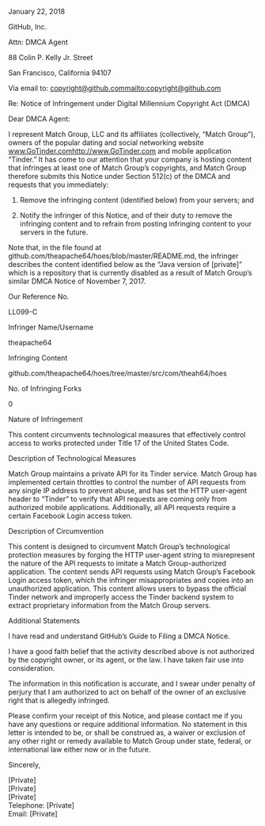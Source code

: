 January 22, 2018

GitHub, Inc.

Attn: DMCA Agent

88 Colin P. Kelly Jr. Street

San Francisco, California 94107

Via email to: copyright@github.com<mailto:copyright@github.com>

Re: Notice of Infringement under Digital Millennium Copyright Act (DMCA)

Dear DMCA Agent:

I represent Match Group, LLC and its affiliates (collectively, “Match Group”), owners of the popular dating and social networking website www.GoTinder.com<http://www.GoTinder.com> and mobile application “Tinder.” It has come to our attention that your company is hosting content that infringes at least one of Match Group’s copyrights, and Match Group therefore submits this Notice under Section 512(c) of the DMCA and requests that you immediately:

1. Remove the infringing content (identified below) from your servers; and

2. Notify the infringer of this Notice, and of their duty to remove the infringing content and to refrain from posting infringing content to your servers in the future.

Note that, in the file found at github.com/theapache64/hoes/blob/master/README.md, the infringer describes the content identified below as the “Java version of [private]” which is a repository that is currently disabled as a result of Match Group’s similar DMCA Notice of November 7, 2017.

Our Reference No.

LL099-C

Infringer Name/Username

theapache64

Infringing Content

github.com/theapache64/hoes/tree/master/src/com/theah64/hoes

No. of Infringing Forks

0

Nature of Infringement

This content circumvents technological measures that effectively control access to works protected under Title 17 of the United States Code.

Description of Technological Measures

Match Group maintains a private API for its Tinder service. Match Group has implemented certain throttles to control the number of API requests from any single IP address to prevent abuse, and has set the HTTP user-agent header to “Tinder” to verify that API requests are coming only from authorized mobile applications. Additionally, all API requests require a certain Facebook Login access token.

Description of Circumvention

This content is designed to circumvent Match Group’s technological protection measures by forging the HTTP user-agent string to misrepresent the nature of the API requests to imitate a Match Group-authorized application. The content sends API requests using Match Group’s Facebook Login access token, which the infringer misappropriates and copies into an unauthorized application. This content allows users to bypass the official Tinder network and improperly access the Tinder backend system to extract proprietary information from the Match Group servers.

Additional Statements

I have read and understand GitHub’s Guide to Filing a DMCA Notice.

I have a good faith belief that the activity described above is not authorized by the copyright owner, or its agent, or the law. I have taken fair use into consideration.

The information in this notification is accurate, and I swear under penalty of perjury that I am authorized to act on behalf of the owner of an exclusive right that is allegedly infringed.

Please confirm your receipt of this Notice, and please contact me if you have any questions or require additional information. No statement in this letter is intended to be, or shall be construed as, a waiver or exclusion of any other right or remedy available to Match Group under state, federal, or international law either now or in the future.

Sincerely,

[Private]  
[Private]  
[Private]  
Telephone: [Private]  
Email: [Private]
